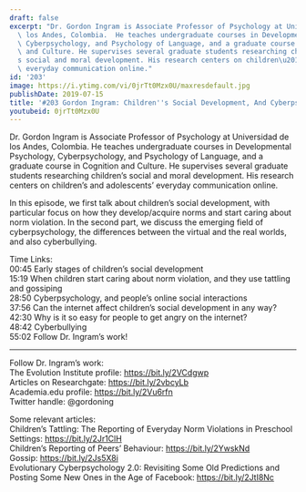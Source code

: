 ```yaml
---
draft: false
excerpt: "Dr. Gordon Ingram is Associate Professor of Psychology at Universidad de\
  \ los Andes, Colombia.  He teaches undergraduate courses in Developmental Psychology,\
  \ Cyberpsychology, and Psychology of Language, and a graduate course in Cognition\
  \ and Culture. He supervises several graduate students researching children\u2019\
  s social and moral development. His research centers on children\u2019s and adolescents\u2019\
  \ everyday communication online."
id: '203'
image: https://i.ytimg.com/vi/0jrTt0Mzx0U/maxresdefault.jpg
publishDate: 2019-07-15
title: '#203 Gordon Ingram: Children''s Social Development, And Cyberpsychology'
youtubeid: 0jrTt0Mzx0U
---
```

Dr. Gordon Ingram is Associate Professor of Psychology at Universidad de los Andes, Colombia.  He teaches undergraduate courses in Developmental Psychology, Cyberpsychology, and Psychology of Language, and a graduate course in Cognition and Culture. He supervises several graduate students researching children’s social and moral development. His research centers on children’s and adolescents’ everyday communication online.

In this episode, we first talk about children’s social development, with particular focus on how they develop/acquire norms and start caring about norm violation. In the second part, we discuss the emerging field of cyberpsychology, the differences between the virtual and the real worlds, and also cyberbullying.

Time Links:  
00:45  Early stages of children’s social development  
15:19  When children start caring about norm violation, and they use tattling and gossiping   
28:50  Cyberpsychology, and people’s online social interactions                                                  
37:56  Can the internet affect children’s social development in any way?                                              
42:30  Why is it so easy for people to get angry on the internet?                                                         
48:42  Cyberbullying             
55:02  Follow Dr. Ingram’s work!

---

Follow Dr. Ingram’s work:  
The Evolution Institute profile: https://bit.ly/2VCdgwp  
Articles on Researchgate: https://bit.ly/2vbcyLb  
Academia.edu profile: https://bit.ly/2Vu6rfn  
Twitter handle: @gordoning

Some relevant articles:  
Children’s Tattling: The Reporting of Everyday Norm Violations in Preschool Settings: https://bit.ly/2Jr1ClH  
Children’s Reporting of Peers’ Behaviour: https://bit.ly/2YwskNd  
Gossip: https://bit.ly/2Js5X8i  
Evolutionary Cyberpsychology 2.0: Revisiting Some Old Predictions and Posting Some New Ones in the Age of Facebook: https://bit.ly/2JtI8Nc
